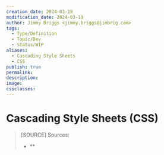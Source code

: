 ```yaml
---
creation_date: 2024-03-19
modification_date: 2024-03-19
author: Jimmy Briggs <jimmy.briggs@jimbrig.com>
tags:
  - Type/Definition
  - Topic/Dev
  - Status/WIP
aliases:
  - Cascading Style Sheets
  - CSS
publish: true
permalink:
description:
image:
cssclasses:
---
```


# Cascading Style Sheets (CSS)

> [SOURCE] Sources:
> - **
